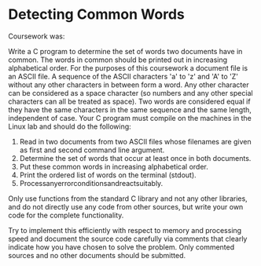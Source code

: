 # Detecting Common Words

 Coursework was:

Write a C program to determine the set of words two documents have in common. The words in common should be printed out in increasing alphabetical order.
For the purposes of this coursework a document file is an ASCII file. A sequence of the ASCII characters 'a' to 'z' and 'A' to 'Z' without any other characters in between form a word. Any other character can be considered as a space character (so numbers and any other special characters can all be treated as space). Two words are considered equal if they have the same characters in the same sequence and the same length, independent of case.
Your C program must compile on the machines in the Linux lab and should do the following:

1) Read in two documents from two ASCII files whose filenames are given as first and second command line argument.
2) Determine the set of words that occur at least once in both documents.
3) Put these common words in increasing alphabetical order.
4) Print the ordered list of words on the terminal (stdout).
5) Processanyerrorconditionsandreactsuitably.

Only use functions from the standard C library and not any other libraries, and do not directly use any code from other sources, but write your own code for the complete functionality.

Try to implement this efficiently with respect to memory and processing speed and document the source code carefully via comments that clearly indicate how you have chosen to solve the problem. Only commented sources and no other documents should be submitted. 

